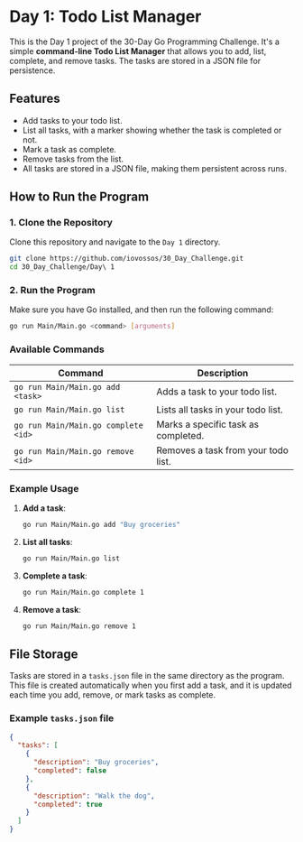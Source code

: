 
# Day 1: Todo List Manager

This is the Day 1 project of the 30-Day Go Programming Challenge. It's a simple **command-line Todo List Manager** that allows you to add, list, complete, and remove tasks. The tasks are stored in a JSON file for persistence.

## Features

- Add tasks to your todo list.
- List all tasks, with a marker showing whether the task is completed or not.
- Mark a task as complete.
- Remove tasks from the list.
- All tasks are stored in a JSON file, making them persistent across runs.

## How to Run the Program

### 1. Clone the Repository
Clone this repository and navigate to the `Day 1` directory.

```bash
git clone https://github.com/iovossos/30_Day_Challenge.git
cd 30_Day_Challenge/Day\ 1
```

### 2. Run the Program
Make sure you have Go installed, and then run the following command:

```bash
go run Main/Main.go <command> [arguments]
```

### Available Commands

| Command                              | Description                                          |
|--------------------------------------|------------------------------------------------------|
| `go run Main/Main.go add <task>`     | Adds a task to your todo list.                       |
| `go run Main/Main.go list`           | Lists all tasks in your todo list.                   |
| `go run Main/Main.go complete <id>`  | Marks a specific task as completed.                  |
| `go run Main/Main.go remove <id>`    | Removes a task from your todo list.                  |

### Example Usage

1. **Add a task**:
   ```bash
   go run Main/Main.go add "Buy groceries"
   ```

2. **List all tasks**:
   ```bash
   go run Main/Main.go list
   ```

3. **Complete a task**:
   ```bash
   go run Main/Main.go complete 1
   ```

4. **Remove a task**:
   ```bash
   go run Main/Main.go remove 1
   ```

## File Storage

Tasks are stored in a `tasks.json` file in the same directory as the program. This file is created automatically when you first add a task, and it is updated each time you add, remove, or mark tasks as complete.

### Example `tasks.json` file

```json
{
  "tasks": [
    {
      "description": "Buy groceries",
      "completed": false
    },
    {
      "description": "Walk the dog",
      "completed": true
    }
  ]
}
```
